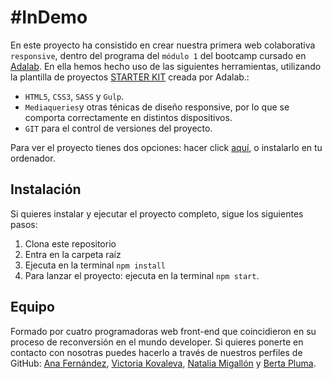# #InDemo

En este proyecto ha consistido en crear nuestra primera web colaborativa `responsive`, dentro del programa del `módulo 1` del bootcamp cursado en [Adalab](https://adalab.es/). 
En ella hemos hecho uso de las siguientes herramientas, utilizando la plantilla de proyectos [STARTER KIT](https://github.com/Adalab/adalab-web-starter-kit) creada por Adalab.:
- `HTML5`, `CSS3`, `SASS` y `Gulp`.
- `Mediaqueries`y otras ténicas de diseño responsive, por lo que se comporta correctamente en distintos dispositivos.
- `GIT` para el control de versiones del proyecto.

Para ver el proyecto tienes dos opciones: hacer click [aquí](https://nataliamigallon.github.io/InDemo/), o instalarlo en tu ordenador.

## Instalación

Si quieres instalar y ejecutar el proyecto completo, sigue los siguientes pasos:

1. Clona este repositorio
2. Entra en la carpeta raíz
3. Ejecuta en la terminal `npm install`
4. Para lanzar el proyecto: ejecuta en la terminal `npm start`.

## Equipo

Formado por cuatro programadoras web front-end que coincidieron en su proceso de reconversión en el mundo developer. Si quieres ponerte en contacto con nosotras puedes hacerlo a través de nuestros perfiles de GitHub: [Ana Fernández](https://github.com/Anafruiz), [Victoria Kovaleva](https://github.com/kvi-ki), [Natalia Migallón](https://github.com/NataliaMigallon) y [Berta Pluma](https://github.com/bertapsan).
